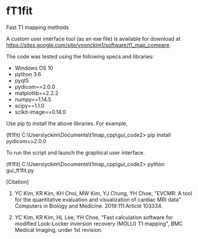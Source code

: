 # fT1fit
Fast T1 mapping methods

A custom user interface tool (as an exe file) is available for download at https://sites.google.com/site/yoonckim1/software/t1_map_compare. 

The code was tested using the following specs and libraries:
- Windows OS 10
- python 3.6
- pyqt5
- pydicom==2.0.0
- matplotlib==2.2.2
- numpy==1.14.5
- scipy==1.1.0
- scikit-image==0.14.0

Use pip to install the above libraries. For example,

(ft1fit) C:\Users\yckim\Documents\t1map_cpp\gui_code2> pip install pydicom==2.0.0

To run the script and launch the graphical user interface. 

(ft1fit) C:\Users\yckim\Documents\t1map_cpp\gui_code2> python gui_ft1fit.py

[Citation]
1. YC Kim, KR Kim, KH Choi, MW Kim, YJ Chung, YH Choe, "EVCMR: A tool for the quantitative evaluation and visualization of cardiac MRI data" Computers in Biology and Medicine. 2019:111:Article 103334.

2. YC Kim, KR Kim, HL Lee, YH Choe, "Fast calculation software for modified Look-Locker inversion recovery (MOLLI) T1 mapping", BMC Medical Imaging, under 1st revision. 




